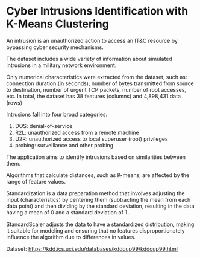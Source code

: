 # Cyber Intrusions Identification with K-Means Clustering

An intrusion is an unauthorized action to access an IT&C resource by bypassing cyber security mechanisms.

The dataset includes a wide variety of information about simulated intrusions in a military network environment.

Only numerical characteristics were extracted from the dataset, such as: connection duration (in seconds), number of bytes transmitted from source to destination, number of urgent TCP packets, number of root accesses, etc. In total, the dataset has 38 features (columns) and 4,898,431 data (rows)

Intrusions fall into four broad categories:
1. DOS: denial-of-service
2. R2L: unauthorized access from a remote machine
3. U2R: unauthorized access to local superuser (root) privileges
4. probing: surveillance and other probing

The application aims to identify intrusions based on similarities between them.

Algorithms that calculate distances, such as K-means, are affected by the range of feature values.

Standardization is a data preparation method that involves adjusting the input (characteristics) by centering them (subtracting the mean from each data point) and then dividing by the standard deviation, resulting in the data having a mean of 0 and a standard deviation of 1 .

StandardScaler adjusts the data to have a standardized distribution, making it suitable for modeling and ensuring that no features disproportionately influence the algorithm due to differences in values.

Dataset: https://kdd.ics.uci.edu/databases/kddcup99/kddcup99.html
